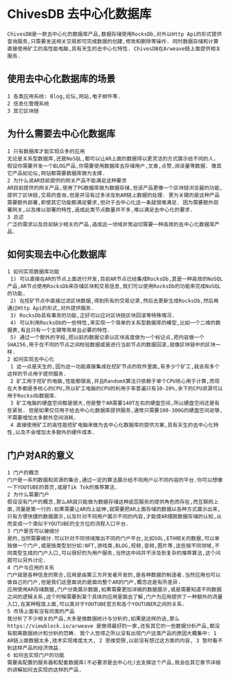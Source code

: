 # ChivesDB 去中心化数据库
    ChivesDB是一款去中心化的数据库产品,数据存储使用RocksDb,对外以Http Api的形式提供查询服务,只需要发送相关交易即可完成数据的创建,修改和删除等操作. 同时数据存储和计算直接使用矿工的高性能电脑,具有天生的去中心化特性. ChivesDB在Arweave链上面提供相关服务.

## 使用去中心化数据库的场景
    1 各类应用系统: Blog,论坛,网站,电子邮件等.
    2 信息化管理系统
    3 其它区块链

## 为什么需要去中心化数据库
    1 只有数据库才能实现众多的应用
    无论是关系型数据库,还是NoSQL,都可以让AR上面的数据得以更灵活的方式展示给不同的人. 假设你需要开发一个BLOG产品,你需要使用数据库去存储用户,文章,点赞,阅读量等数据. 像其它产品如论坛,网站都需要数据库做为支撑.
    2 为什么说AR目前提供的网关产品不能满足这种要求
    AR目前提供的网关产品,使用了PG数据库做为数据存储,但该产品更像一个区块链浏览器的功能,提供了区块链,交易的查询,但是并没有过多涉及到AR链上数据的处理. 更为关键的是这种产品需要额外部署,即使其它功能都满足要求,但对于去中心化这一条就很难满足. 因为需要额外部署网关,以及难以部署的特性,造成此类节点数量并不多,难以满足去中心化的要求.
    3 总述
    广泛的需求以及目前缺少相关的产品,造成这一领域非常迫切需要一种高效的去中心化数据库产品.
    
## 如何实现去中心化数据库
    1 如何实现数据库功能
     1) 可以直接在AR的节点上面进行开发,目前AR节点已经集成RocksDb,其是一种高效的NoSQL产品,AR节点使用RocksDb来存储区块和交易信息,我们可以使用RocksDb的功能来完成NoSQL的功能.
     2) 在挖矿节点中直接过滤区块数据,得到所有的交易记录,然后去更新生成RocksDb,然后再通过Http Api的形式,对外提供服务.
     3) RocksDb具有事务的功能,正好可以应对区块链区块回滚等特殊情况.
     4) 可以利用RocksDb的一些特性,来实现一个简单的关系型数据库的模型,比如一个二维的数据表,有且只有一个主键等简单且必要的特性.
     5) 通过一个额外的字段,把以前的数据记录以区块高度做为一个标记点,把内容做一个SHA256,用于在不同的节点之间校验数据或是进行当前节点的数据回滚,就像区块链中的区块一样.
    2 如何实现去中心化
     1 这一点是天生的,因为这一功能直接集成在挖矿节点的软件里面,有多少个矿工,就会有多个这样的节点用于提供服务.
     2 矿工用于挖矿的电脑,性能都很高,并且RandomX算法只依赖于单个CPU核心用于计算,而现在大多都是多核心的CPU,所以矿工电脑的CPU的利用于率普遍只有10-20%,余下的CPU资源可以用于Rocksdb数据库.
     3 矿工电脑的硬盘空间都是很大,但是整个AR需要140T左右的硬盘空间,所以硬盘空间还是有些紧张. 但是如果仅仅用于给去中心化数据库提供服务,通常只需要100-300G的硬盘空间足够,不需要增加太多额外空间消耗.
     4 直接使用矿工的高性能挖矿电脑来做为去中心化数据库的提供方案,具有天生的去中心化特性,以及不会增加太多额外的硬件成本.

## 门户对AR的意义
    1 门户的概念
    门户是一系列数据和资源的集合,通过一定的算法展示给不同用户以不同内容的平台.你可以想像一下YOUTUBE的首页,或是Tik Tok的推荐算法.
    2 为什么需要门户
    假设没有门户的概念,那么AR就只能做为数据存储这种底层服务的提供角色而存在,而互联网上面,流量是第一行的.如果需要让AR向上延伸,就需要把AR上面存储的数据以各种方式展示出来,只有方便快捷的数据展示,以及针对不同用户展示不同的内容,才能使AR摆脱数据存储的认知,从而变成一个类似于YOUTUBE的全方位的流程入口平台.
    3 门户是否可以被细分
    是的,当然需要细分.可以针对不同领域推出不同的门户平台,比如SOL,ETH相关的数据,可以单独做一个门户,或是按类型划分如:NFT,游戏类,BLOG,视频,音频,图片等,这些按不同领域,不同类型生成的门户入口,可以很好的为用户服务,当然这中间并不涉及到复杂的推荐算法,这个问题可以另外讨论.
    4 门户与应用的关系
    门户就是各种信息的聚合,应用是由第三方开发者开发的,是各种数据的制造者.当然应用也可以做自己的门户,但是我们这里面说的是面向整个AR的门户,概念还是有所差异.
    应用使用AR存储数据,门户分类展示数据,如果需要更加详细的数据展示,或是需要知道不同数据之间的逻辑关系,这个时候需要到某个具体的应用里面去了解,门户为应用提供了一种额外的流量入口,在某种程度上面,可以类对于YOUTUBE官方和各个YOUTUBER之间的关系.
    5 市场上面有没有同类的产品
    我分析了不少相关的产品,大多是做数据统计与分析的,如果是这样的话,那么 https://viewblock.io/arweave 是做得最好的一家,还有其它的一些数据分析产品,都没有脱离数据统计和分析的范畴. 我个人觉得之所以没有出现门户这类产品的原因大概集中: 1 AR链上面数据太多,技术实现难度太大, 2 思维受限,以前没有想过这方面的内容, 3 暂时看不到这样产品的经济效益.
    6 如何去实现门户的功能
    需要高配置的服务器和配套数据库(不必要求是去中心化)去支撑这个产品,我会在其它章节详细的讲解如何去实现的这样的产品. 
    
